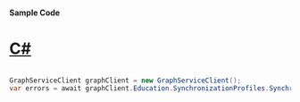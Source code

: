 #### Sample Code
# [C#](#tab/Csharp)

```C#

GraphServiceClient graphClient = new GraphServiceClient();
var errors = await graphClient.Education.SynchronizationProfiles.SynchronizationProfiles.Errors.Request().GetAsync();

```